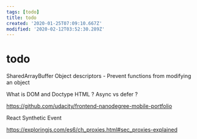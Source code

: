 ```yaml
---
tags: [todo]
title: todo
created: '2020-01-25T07:09:10.667Z'
modified: '2020-02-12T03:52:30.289Z'
---
```


# todo

SharedArrayBuffer
Object descriptors - Prevent functions from modifying an object



What is DOM and Doctype HTML ?
Async vs defer ?


https://github.com/udacity/frontend-nanodegree-mobile-portfolio

React Synthetic Event


https://exploringjs.com/es6/ch_proxies.html#sec_proxies-explained
